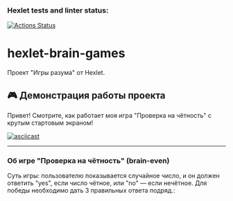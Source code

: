 ### Hexlet tests and linter status:
[![Actions Status](https://github.com/kuzzmy22/fullstack-javascript-project-44/actions/workflows/hexlet-check.yml/badge.svg)](https://github.com/kuzzmy22/fullstack-javascript-project-44/actions)
# hexlet-brain-games
Проект "Игры разума" от Hexlet.

## 🎮 Демонстрация работы проекта

Привет! Смотрите, как работает моя игра "Проверка на чётность" с крутым стартовым экраном!

[![asciicast](https://asciinema.org/a/ВАШ_НОВЫЙ_ID_АСКИНЕМЫ.svg)](https://asciinema.org/a/752236)


---

### Об игре "Проверка на чётность" (brain-even)

Суть игры: пользователю показывается случайное число, и он должен ответить "yes", если число чётное, или "no" — если нечётное. Для победы необходимо дать 3 правильных ответа подряд.:
